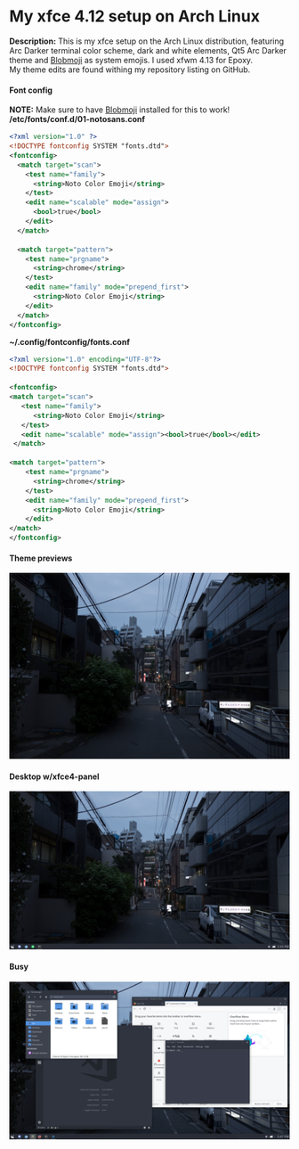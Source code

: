 # My xfce 4.12 setup on Arch Linux

**Description:** This is my xfce setup on the Arch Linux distribution, featuring Arc Darker terminal color scheme, dark and white elements, Qt5 Arc Darker theme and [Blobmoji](https://github.com/C1710/blobmoji) as system emojis. I used xfwm 4.13 for Epoxy. <br />
My theme edits are found withing my repository listing on GitHub.
<br />
#### Font config
**NOTE:** Make sure to have [Blobmoji](https://github.com/C1710/blobmoji) installed for this to work!<br />
**/etc/fonts/conf.d/01-notosans.conf**
```xml
<?xml version="1.0" ?>
<!DOCTYPE fontconfig SYSTEM "fonts.dtd">
<fontconfig>
  <match target="scan">
    <test name="family">
      <string>Noto Color Emoji</string>
    </test>
    <edit name="scalable" mode="assign">
      <bool>true</bool>
    </edit>
  </match>

  <match target="pattern">
    <test name="prgname">
      <string>chrome</string>
    </test>
    <edit name="family" mode="prepend_first">
      <string>Noto Color Emoji</string>
    </edit>
  </match>
</fontconfig>
```
**~/.config/fontconfig/fonts.conf**
```xml
<?xml version="1.0" encoding="UTF-8"?>
<!DOCTYPE fontconfig SYSTEM "fonts.dtd">

<fontconfig>
<match target="scan">
   <test name="family">
      <string>Noto Color Emoji</string>
   </test>
   <edit name="scalable" mode="assign"><bool>true</bool></edit>
 </match>

<match target="pattern">
    <test name="prgname">
      <string>chrome</string>
    </test>
    <edit name="family" mode="prepend_first">
      <string>Noto Color Emoji</string>
    </edit>
</match>
</fontconfig>
```
#### Theme previews
![img1](https://github.com/Vixtron/xfce/blob/master/wallpaper.jpg)

#### Desktop w/xfce4-panel
![img2](https://github.com/Vixtron/xfce/blob/master/panel.png)

#### Busy
![img3](https://github.com/Vixtron/xfce/blob/master/busy.png)
